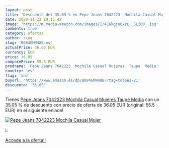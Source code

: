 ```yaml
---
layout: post
title: 'Descuento del 35.05 % en Pepe Jeans 7042223  Mochila Casual Mujer'
date: 2020-11-22 19:15:42
image: 'https://m.media-amazon.com/images/I/41GkgjuOxzL._SL200_.jpg'
comments: true
category: ofertas
author: ring
slug: 'B084GMN48B-es'
actualPrice: 36.05 EUR
currency: EUR
price: 36.05
comparePrice: 55.5 EUR
prodname: 'Pepe Jeans 7042223  Mochila Casual Mujeres  Taupe  Media'
country: 'es'
flag: '🇪🇸'
buyurl: 'https://www.amazon.es/dp/B084GMN48B/?tag=tolees-21'
descuento: '35.05'
---
```


Tienes [Pepe Jeans 7042223  Mochila Casual Mujeres  Taupe  Media](https://www.amazon.es/dp/B084GMN48B/?tag=tolees-21) con un 35.05 % de descuento con precio de oferta de 36.05 EUR (original: 55.5 EUR) en el siguiente enlace!

[![Pepe Jeans 7042223  Mochila Casual Mujer](https://m.media-amazon.com/images/I/41GkgjuOxzL._SL200_.jpg)](https://www.amazon.es/dp/B084GMN48B/?tag=tolees-21)

ℹ️:


[Accede a la oferta!!](https://www.amazon.es/dp/B084GMN48B/?tag=tolees-21)
